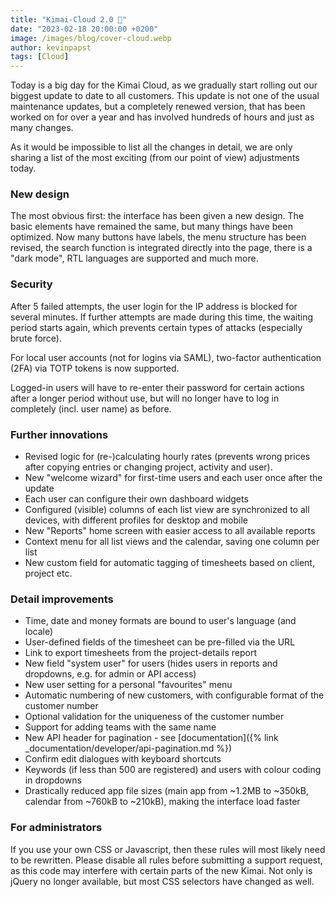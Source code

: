 ```yaml
---
title: "Kimai-Cloud 2.0 🎉"
date: "2023-02-18 20:00:00 +0200"
image: /images/blog/cover-cloud.webp
author: kevinpapst
tags: [Cloud]
---
```


Today is a big day for the Kimai Cloud, as we gradually start rolling out our biggest update to date to all customers.
This update is not one of the usual maintenance updates, but a completely renewed version, that has been worked on for over a year and has involved hundreds of hours and just as many changes.

As it would be impossible to list all the changes in detail, we are only sharing a list of the most exciting (from our point of view) adjustments today.

### New design

The most obvious first: the interface has been given a new design. The basic elements have remained the same, but many things have been optimized. 
Now many buttons have labels, the menu structure has been revised, the search function is integrated directly into the page, there is a "dark mode", RTL languages are supported and much more.

### Security

After 5 failed attempts, the user login for the IP address is blocked for several minutes. If further attempts are made during this time, the waiting period starts again, which prevents certain types of attacks (especially brute force).

For local user accounts (not for logins via SAML), two-factor authentication (2FA) via TOTP tokens is now supported.

Logged-in users will have to re-enter their password for certain actions after a longer period without use, but will no longer have to log in completely (incl. user name) as before.

### Further innovations

- Revised logic for (re-)calculating hourly rates (prevents wrong prices after copying entries or changing project, activity and user).
- New "welcome wizard" for first-time users and each user once after the update
- Each user can configure their own dashboard widgets
- Configured (visible) columns of each list view are synchronized to all devices, with different profiles for desktop and mobile
- New "Reports" home screen with easier access to all available reports
- Context menu for all list views and the calendar, saving one column per list
- New custom field for automatic tagging of timesheets based on client, project etc.

### Detail improvements

- Time, date and money formats are bound to user's language (and locale)
- User-defined fields of the timesheet can be pre-filled via the URL
- Link to export timesheets from the project-details report
- New field "system user" for users (hides users in reports and dropdowns, e.g. for admin or API access)
- New user setting for a personal "favourites" menu
- Automatic numbering of new customers, with configurable format of the customer number
- Optional validation for the uniqueness of the customer number
- Support for adding teams with the same name
- New API header for pagination - see [documentation]({% link _documentation/developer/api-pagination.md %})
- Confirm edit dialogues with keyboard shortcuts
- Keywords (if less than 500 are registered) and users with colour coding in dropdowns
- Drastically reduced app file sizes (main app from ~1.2MB to ~350kB, calendar from ~760kB to ~210kB), making the interface load faster

### For administrators

If you use your own CSS or Javascript, then these rules will most likely need to be rewritten.
Please disable all rules before submitting a support request, as this code may interfere with certain parts of the new Kimai.
Not only is jQuery no longer available, but most CSS selectors have changed as well.
